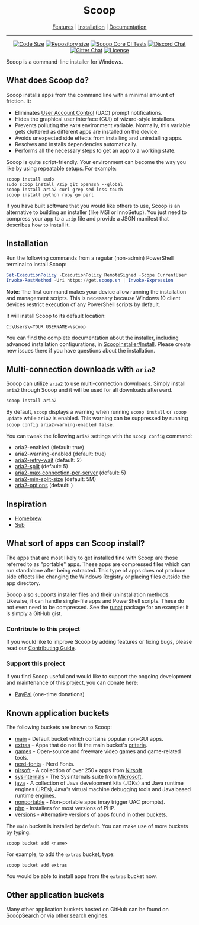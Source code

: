 <h1 align="center">Scoop</h1>

<!--<img src="scoop.png" alt="Long live Scoop!"/>-->
<p align="center">
        <a href="https://github.com/ScoopInstaller/Scoop#what-does-scoop-do">Features</a>
        |
        <a href="https://github.com/ScoopInstaller/Scoop#installation">Installation</a>
        |
        <a href="https://github.com/ScoopInstaller/Scoop/wiki">Documentation</a>
</p>

---

<p align="center">
    <a href="https://github.com/ScoopInstaller/Scoop"><img src="https://img.shields.io/github/languages/code-size/ScoopInstaller/Scoop.svg" alt="Code Size" /></a>
    <a href="https://github.com/ScoopInstaller/Scoop"><img src="https://img.shields.io/github/repo-size/ScoopInstaller/Scoop.svg" alt="Repository size" /></a>
    <a href="https://github.com/ScoopInstaller/Scoop/actions/workflows/ci.yml"><img src="https://github.com/ScoopInstaller/Scoop/actions/workflows/ci.yml/badge.svg" alt="Scoop Core CI Tests" /></a>
    <a href="https://discord.gg/s9yRQHt"><img src="https://img.shields.io/badge/chat-on%20discord-7289DA.svg" alt="Discord Chat" /></a>
    <a href="https://gitter.im/lukesampson/scoop"><img src="https://badges.gitter.im/lukesampson/scoop.png" alt="Gitter Chat" /></a>
    <a href="./LICENSE"><img src="https://img.shields.io/badge/license-UNLICENSE%20or%20MIT-blue" alt="License" /></a>
</p>

Scoop is a command-line installer for Windows.

## What does Scoop do?

Scoop installs apps from the command line with a minimal amount of friction. It:

- Eliminates [User Account Control](https://learn.microsoft.com/windows/security/application-security/application-control/user-account-control/) (UAC) prompt notifications.
- Hides the graphical user interface (GUI) of wizard-style installers.
- Prevents polluting the `PATH` environment variable. Normally, this variable gets cluttered as different apps are installed on the device.
- Avoids unexpected side effects from installing and uninstalling apps.
- Resolves and installs dependencies automatically.
- Performs all the necessary steps to get an app to a working state.

Scoop is quite script-friendly. Your environment can become the way you like by using repeatable setups. For example:

```console
scoop install sudo
sudo scoop install 7zip git openssh --global
scoop install aria2 curl grep sed less touch
scoop install python ruby go perl
```

If you have built software that you would like others to use, Scoop is an alternative to building an installer (like MSI or InnoSetup). You just need to compress your app to a `.zip` file and provide a JSON manifest that describes how to install it.

## Installation

Run the following commands from a regular (non-admin) PowerShell terminal to install Scoop:

```powershell
Set-ExecutionPolicy -ExecutionPolicy RemoteSigned -Scope CurrentUser
Invoke-RestMethod -Uri https://get.scoop.sh | Invoke-Expression
```

**Note**: The first command makes your device allow running the installation and management scripts. This is necessary because Windows 10 client devices restrict execution of any PowerShell scripts by default.

It will install Scoop to its default location:

`C:\Users\<YOUR USERNAME>\scoop`

You can find the complete documentation about the installer, including advanced installation configurations, in [ScoopInstaller/Install](https://github.com/ScoopInstaller/Install). Please create new issues there if you have questions about the installation.

## Multi-connection downloads with `aria2`

Scoop can utilize [`aria2`](https://github.com/aria2/aria2) to use multi-connection downloads. Simply install `aria2` through Scoop and it will be used for all downloads afterward.

```console
scoop install aria2
```

By default, `scoop` displays a warning when running `scoop install` or `scoop update` while `aria2` is enabled. This warning can be suppressed by running `scoop config aria2-warning-enabled false`.

You can tweak the following `aria2` settings with the `scoop config` command:

- aria2-enabled (default: true)
- aria2-warning-enabled (default: true)
- [aria2-retry-wait](https://aria2.github.io/manual/en/html/aria2c.html#cmdoption-retry-wait) (default: 2)
- [aria2-split](https://aria2.github.io/manual/en/html/aria2c.html#cmdoption-s) (default: 5)
- [aria2-max-connection-per-server](https://aria2.github.io/manual/en/html/aria2c.html#cmdoption-x) (default: 5)
- [aria2-min-split-size](https://aria2.github.io/manual/en/html/aria2c.html#cmdoption-k) (default: 5M)
- [aria2-options](https://aria2.github.io/manual/en/html/aria2c.html#options) (default: )

## Inspiration

- [Homebrew](https://brew.sh/)
- [Sub](https://signalvnoise.com/posts/3264-automating-with-convention-introducing-sub)

## What sort of apps can Scoop install?

The apps that are most likely to get installed fine with Scoop are those referred to as "portable" apps. These apps are compressed files which can run standalone after being extracted. This type of apps does not produce side effects like changing the Windows Registry or placing files outside the app directory.

Scoop also supports installer files and their uninstallation methods. Likewise, it can handle single-file apps and PowerShell scripts. These do not even need to be compressed. See the [runat](https://github.com/ScoopInstaller/Main/blob/master/bucket/runat.json) package for an example: it is simply a GitHub gist.

### Contribute to this project

If you would like to improve Scoop by adding features or fixing bugs, please read our [Contributing Guide](https://github.com/ScoopInstaller/.github/blob/main/.github/CONTRIBUTING.md).

### Support this project

If you find Scoop useful and would like to support the ongoing development and maintenance of this project, you can donate here:

- [PayPal](https://www.paypal.com/cgi-bin/webscr?cmd=_s-xclick&hosted_button_id=DM2SUH9EUXSKJ) (one-time donations)

## Known application buckets

The following buckets are known to Scoop:

- [main](https://github.com/ScoopInstaller/Main) - Default bucket which contains popular non-GUI apps.
- [extras](https://github.com/ScoopInstaller/Extras) - Apps that do not fit the main bucket's [criteria](https://github.com/ScoopInstaller/Scoop/wiki/Criteria-for-including-apps-in-the-main-bucket).
- [games](https://github.com/Calinou/scoop-games) - Open-source and freeware video games and game-related tools.
- [nerd-fonts](https://github.com/matthewjberger/scoop-nerd-fonts) -  Nerd Fonts.
- [nirsoft](https://github.com/ScoopInstaller/Nirsoft) - A collection of over 250+ apps from [Nirsoft](https://nirsoft.net).
- [sysinternals](https://github.com/niheaven/scoop-sysinternals) - The Sysinternals suite from [Microsoft](https://learn.microsoft.com/sysinternals/).
- [java](https://github.com/ScoopInstaller/Java) - A collection of Java development kits (JDKs) and Java runtime engines (JREs), Java's virtual machine debugging tools and Java based runtime engines.
- [nonportable](https://github.com/ScoopInstaller/Nonportable) - Non-portable apps (may trigger UAC prompts).
- [php](https://github.com/ScoopInstaller/PHP) - Installers for most versions of PHP.
- [versions](https://github.com/ScoopInstaller/Versions) - Alternative versions of apps found in other buckets.

The `main` bucket is installed by default. You can make use of more buckets by typing:

```console
scoop bucket add <name>
```

For example, to add the `extras` bucket, type:

```console
scoop bucket add extras
```

You would be able to install apps from the `extras` bucket now.

## Other application buckets

Many other application buckets hosted on GitHub can be found on [ScoopSearch](https://scoop.sh/) or via [other search engines](https://rasa.github.io/scoop-directory/#other-search-engines).
